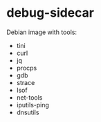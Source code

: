 # debug-sidecar

Debian image with tools:

- tini
- curl
- jq
- procps
- gdb
- strace
- lsof
- net-tools
- iputils-ping
- dnsutils
